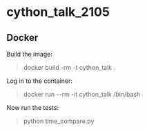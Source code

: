 # cython_talk_2105


## Docker

Build the image:

> docker build -rm -t cython_talk .

Log in to the container:
 
> docker run --rm -it cython_talk /bin/bash

Now run the tests:

> python time_compare.py

